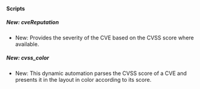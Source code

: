 
#### Scripts

##### New: cveReputation

- New: Provides the severity of the CVE based on the CVSS score where available.

##### New: cvss_color

- New: This dynamic automation parses the CVSS score of a CVE and presents it in the layout in color according to its score.

